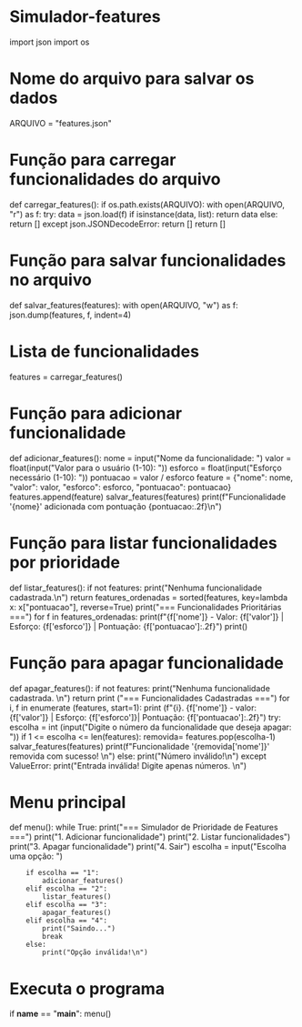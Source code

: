 # Simulador-features
import json
import os

# Nome do arquivo para salvar os dados
ARQUIVO = "features.json"

# Função para carregar funcionalidades do arquivo
def carregar_features():
    if os.path.exists(ARQUIVO):
        with open(ARQUIVO, "r") as f:
            try:
                data = json.load(f)
                if isinstance(data, list):
                    return data
                else:
                    return []
            except json.JSONDecodeError:
                return []
    return []

# Função para salvar funcionalidades no arquivo
def salvar_features(features):
    with open(ARQUIVO, "w") as f:
        json.dump(features, f, indent=4)

# Lista de funcionalidades
features = carregar_features()

# Função para adicionar funcionalidade
def adicionar_features():
    nome = input("Nome da funcionalidade: ")
    valor = float(input("Valor para o usuário (1-10): "))
    esforco = float(input("Esforço necessário (1-10): "))
    pontuacao = valor / esforco
    feature = {"nome": nome, "valor": valor, "esforco": esforco, "pontuacao": pontuacao}
    features.append(feature)
    salvar_features(features)
    print(f"Funcionalidade '{nome}' adicionada com pontuação {pontuacao:.2f}\n")

# Função para listar funcionalidades por prioridade
def listar_features():
    if not features:
        print("Nenhuma funcionalidade cadastrada.\n")
        return
    features_ordenadas = sorted(features, key=lambda x: x["pontuacao"], reverse=True)
    print("=== Funcionalidades Prioritárias ===")
    for f in features_ordenadas:
        print(f"{f['nome']} - Valor: {f['valor']} | Esforço: {f['esforco']} | Pontuação: {f['pontuacao']:.2f}")
    print()
# Função para apagar funcionalidade
def apagar_features():
    if not features:
        print("Nenhuma funcionalidade cadastrada. \n")
        return
    print ("=== Funcionalidades Cadastradas ===")
    for i, f in enumerate (features, start=1):
       print (f"{i}. {f['nome']} - valor: {f['valor']} | Esforço: {f['esforco']}| Pontuação: {f['pontuacao']:.2f}")
    try:
        escolha = int (input("Digite o número da funcionalidade que deseja apagar: "))
        if 1 <= escolha <= len(features):
            removida= features.pop(escolha-1)
            salvar_features(features)
            print(f"Funcionalidade '{removida['nome']}' removida com sucesso! \n")
        else:
            print("Número inválido!\n")
    except ValueError:
        print("Entrada inválida! Digite apenas números. \n")


# Menu principal
def menu():
    while True:
        print("=== Simulador de Prioridade de Features ===")
        print("1. Adicionar funcionalidade")
        print("2. Listar funcionalidades")
        print("3. Apagar funcionalidade")
        print("4. Sair")
        escolha = input("Escolha uma opção: ")

        if escolha == "1":
            adicionar_features()
        elif escolha == "2":
            listar_features()
        elif escolha == "3":
            apagar_features()
        elif escolha == "4":
            print("Saindo...")
            break
        else:
            print("Opção inválida!\n")

# Executa o programa
if __name__ == "__main__":
    menu()
